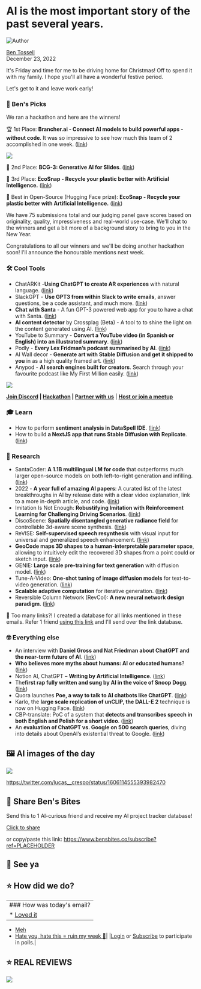 # AI is the most important story of the past several years.

![Author](https://media.beehiiv.com/cdn-cgi/image/fit=scale-down,format=auto,onerror=redirect,quality=80/uploads/user/profile_picture/fc858b4d-39e3-4be1-abf4-2b55504e21a2/thumb_uJ4UYake_400x400.jpg)

[Ben Tossell](https://www.twitter.com/bentossell)\
December 23, 2022

It's Friday and time for me to be driving home for Christmas! Off to spend it with my family. I hope you'll all have a wonderful festive period.

Let's get to it and leave work early!

### **🤌 Ben's Picks**

We ran a hackathon and here are the winners!

🏆 1st Place: **Brancher.ai - Connect AI models to build powerful apps - without code**. It was so impressive to see how much this team of 2 accomplished in one week. ([link](https://www.brancher.ai/))

![](https://media.beehiiv.com/cdn-cgi/image/fit=scale-down,format=auto,onerror=redirect,quality=80/uploads/asset/file/9b107695-2c9e-4a89-9f74-d0f771498cdb/PnnE17hwKVqmxkoRTC8gjRj1qo.png)

🥈 2nd Place: **BCG-3: Generative AI for Slides**. ([link](https://gen.page/bcg))

🥉 3rd Place: **EcoSnap - Recycle your plastic better with Artificial Intelligence.** ([link](https://ecosnap.vercel.app/))

🤗 Best in Open-Source (Hugging Face prize): **EcoSnap - Recycle your plastic better with Artificial Intelligence.** ([link](https://ecosnap.vercel.app/))

We have 75 submissions total and our judging panel gave scores based on originality, quality, impressiveness and real-world use-case. We'll chat to the winners and get a bit more of a background story to bring to you in the New Year.

Congratulations to all our winners and we'll be doing another hackathon soon! I'll announce the honourable mentions next week.

### **🛠️ Cool Tools**

- ChatARKit -**Using ChatGPT to create AR experiences** with natural language. ([link](https://github.com/trzy/ChatARKit))
- SlackGPT - **Use GPT3 from within Slack to write emails**, answer questions, be a code assistant, and much more. ([link](https://www.garywu.org/slackgpt.html))
- **Chat with Santa** - A fun GPT-3 powered web app for you to have a chat with Santa. ([link](https://www.chatwithsanta.live/))
- **AI content detector** by Crossplag (Beta) - A tool to to shine the light on the content generated using AI. ([link](https://crossplag.com/detecting-if-a-text-is-ai-generated/))
- YouTube to Summary - **Convert a YouTube video (in Spanish or English) into an illustrated summary**. ([link](https://huggingface.co/spaces/juancopi81/whisper-demo-es-medium))
- Podly - **Every Lex Fridman’s podcast summarised by AI**. ([link](https://podly.ai/))
- AI Wall decor - **Generate art with Stable Diffusion and get it shipped to you** in as a high quality framed art. ([link](https://aiwalldecor.com/))
- Anypod - **AI search engines built for creators**. Search through your favourite podcast like My First Million easily. ([link](https://www.anypod.ai/))

![](https://media.beehiiv.com/cdn-cgi/image/fit=scale-down,format=auto,onerror=redirect,quality=80/uploads/asset/file/60061341-0bc1-417d-8f1b-301ddaf8dd61/Screenshot_2022-12-23_at_09.15.04.png)

**[Join Discord](https://discord.gg/qd92NKjDdE) | [Hackathon](https://vanilla-peach-484.notion.site/Ben-s-Bites-AI-Hackathon-27k-324b3e8b3d474a12a2e828b7ac45f9f9) | [Partner with us](https://sponsor.bensbites.co/)** | [**Host or join a meetup**](https://meetups.bensbites.co/)

### **🎓 Learn**

- How to perform **sentiment analysis in DataSpell IDE**. ([link](https://youtu.be/c1zcPLVbhg4))
- How to build **a NextJS app that runs Stable Diffusion with Replicate**. ([link](https://replicate.com/docs/get-started/nextjs))

### **🔬 Research**

- SantaCoder: **A 1.1B multilingual LM for code** that outperforms much larger open-source models on both left-to-right generation and infilling. ([link](https://hf.co/datasets/bigcode/admin/resolve/main/BigCode_SantaCoder.pdf))
- 2022 - **A year full of amazing AI papers**: A curated list of the latest breakthroughs in AI by release date with a clear video explanation, link to a more in-depth article, and code. ([link](https://github.com/louisfb01/best_AI_papers_2022))
- Imitation Is Not Enough: **Robustifying Imitation with Reinforcement Learning for Challenging Driving Scenarios**. ([link](https://arxiv.org/abs/2212.11419))
- DiscoScene: **Spatially disentangled generative radiance field** for controllable 3d-aware scene synthesis. ([link](https://snap-research.github.io/discoscene/))
- ReVISE: **Self-supervised speech resynthesis** with visual input for universal and generalized speech enhancement. ([link](https://wnhsu.github.io/ReVISE/))
- **GeoCode maps 3D shapes to a human-interpretable parameter space**, allowing to intuitively edit the recovered 3D shapes from a point could or sketch input. ([link](https://threedle.github.io/GeoCode/))
- ​​GENIE: **Large scale pre-training for text generation** with diffusion model. ([link](https://arxiv.org/abs/2212.11685))
- Tune-A-Video: **One-shot tuning of image diffusion models** for text-to-video generation. ([link](https://tuneavideo.github.io/))
- **Scalable adaptive computation** for iterative generation. ([link](https://arxiv.org/abs/2212.11972))
- Reversible Column Network (RevCol): **A new neural network design paradigm**. ([link](https://arxiv.org/abs/2212.11696))

👋 Too many links?! I created a database for all links mentioned in these emails. Refer 1 friend [using this link](https://www.bensbites.co/subscribe?ref=PLACEHOLDER) and I'll send over the link database.

### **🤓 Everything else**

- An interview with **Daniel Gross and Nat Friedman about ChatGPT and the near-term future of AI**. ([link](https://stratechery.com/2022/an-interview-with-daniel-gross-and-nat-friedman-about-chatgpt-and-the-near-term-future-of-ai/))
- **Who believes more myths about humans: AI or educated humans**? ([link](https://oneusefulthing.substack.com/p/who-believes-more-myths-about-humans))
- Notion AI, ChatGPT – **Writing by Artificial Intelligence**. ([link](https://www.yearzero.io/blog/Notion-AI-ChatGPT-Artificial-Intelligence-Writing))
- The**first rap fully written and sung by AI in the voice of Snoop Dogg**. ([link](https://youtu.be/CHCEowpvNxk))
- Quora launches **Poe, a way to talk to AI chatbots like ChatGPT**. ([link](https://techcrunch.com/2022/12/21/quora-launches-poe-a-way-to-talk-to-ai-chatbots-like-chatgpt/))
- Karlo, the **large scale replication of unCLIP, the DALL-E 2** technique is now on Hugging Face. ([link](https://huggingface.co/spaces/kakaobrain/karlo))
- CBP-translate: PoC of a system that **detects and transcribes speech in both English and Polish for a short video**. ([link](https://github.com/elanmart/cbp-translate))
- An **evaluation of ChatGPT vs. Google on 500 search queries**, diving into details about OpenAI’s existential threat to Google. ([link](https://www.surgehq.ai//blog/googles-existential-threat-chatgpt-matches-googles-performance-on-informational-search-queries-and-smashes-it-on-coding))

## **🖼 AI images of the day**

![](https://media.beehiiv.com/cdn-cgi/image/fit=scale-down,format=auto,onerror=redirect,quality=80/uploads/asset/file/0fcd7091-ba75-42db-a56e-8d1afc17639f/ezgif.com-gif-maker__42_.gif)

<https://twitter.com/lucas__crespo/status/1606114555393982470>

## **🤗 Share Ben's Bites**

Send this to 1 AI-curious friend and receive my AI project tracker database!

[Click to share](https://www.bensbites.co/subscribe?ref=PLACEHOLDER)

or copy/paste this link: https://www.bensbites.co/subscribe?ref=PLACEHOLDER

## **👋 See ya**

## **⭐️ How did we do?**

||
|:---|
|### How was today's email?|
|\* [Loved it](https://www.bensbites.co/login)

- [Meh](https://www.bensbites.co/login)
- [Hate you, hate this = ruin my week 🥹](https://www.bensbites.co/login)|
  |[Login](https://www.bensbites.co/login) or [Subscribe](https://www.bensbites.co/subscribe) to participate in polls.|

## **⭐️ REAL** REVIEWS

![](https://media.beehiiv.com/cdn-cgi/image/fit=scale-down,format=auto,onerror=redirect,quality=80/uploads/asset/file/c8a91ecd-5477-493e-bb9d-9ed8f04bde24/Screenshot_2022-12-13_at_14.55.58.png)
